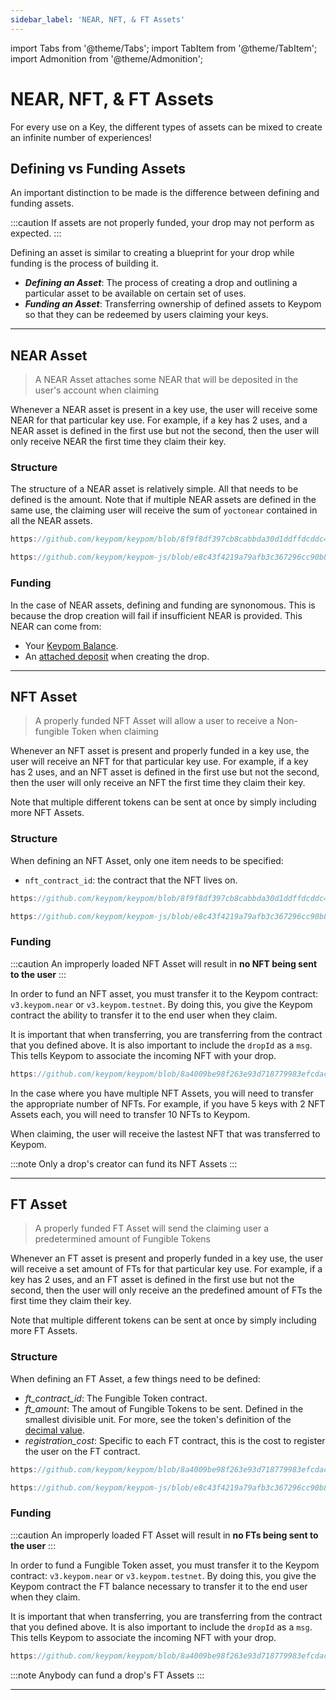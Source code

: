 ```yaml
---
sidebar_label: 'NEAR, NFT, & FT Assets'
---
```

import Tabs from '@theme/Tabs';
import TabItem from '@theme/TabItem';
import Admonition from '@theme/Admonition';

# NEAR, NFT, & FT Assets
<Admonition type="tip" icon="💡" title="Key Concept">
For every use on a Key, the different types of assets can be mixed to create an infinite number of experiences! 
</Admonition>

## Defining vs Funding Assets
An important distinction to be made is the difference between defining and funding assets. 

:::caution
If assets are not properly funded, your drop may not perform as expected.
:::

Defining an asset is similar to creating a blueprint for your drop while funding is the process of building it.

* ***Defining an Asset***: The process of creating a drop and outlining a particular asset to be available on certain set of uses.
* ***Funding an Asset***: Transferring ownership of defined assets to Keypom so that they can be redeemed by users claiming your keys.

___

## NEAR Asset
> A NEAR Asset attaches some NEAR that will be deposited in the user's account when claiming

Whenever a NEAR asset is present in a key use, the user will receive some NEAR for that particular key use. For example, if a key has 2 uses, and a NEAR asset is defined in the first use but not the second, then the user will only receive NEAR the first time they claim their key. 

### Structure
The structure of a NEAR asset is relatively simple. All that needs to be defined is the amount. Note that if multiple NEAR assets are defined in the same use, the claiming user will receive the sum of `yoctonear` contained in all the NEAR assets.
<Tabs>
<TabItem value="KP" label="📚 Protocol">

```rust reference
https://github.com/keypom/keypom/blob/8f9f8df397cb8cabbda30d1ddffdcddc4a733274/contract/src/models/external/models.rs#L30-L33
```

</TabItem>
<TabItem value="KPJS" label="🔑 Keypom SDK">

```ts reference
https://github.com/keypom/keypom-js/blob/e8c43f4219a79afb3c367296cc90b8d5de977945/src/lib/types/fc.ts#L68-L74
```

</TabItem>
</Tabs>

### Funding
In the case of NEAR assets, defining and funding are synonomous. This is because the drop creation will fail if insufficient NEAR is provided. This NEAR can come from:

* Your [Keypom Balance](../balances.md).
* An [attached deposit](https://docs.near.org/develop/contracts/environment/#environment-variables) when creating the drop.

___

## NFT Asset
> A properly funded NFT Asset will allow a user to receive a Non-fungible Token when claiming

Whenever an NFT asset is present and properly funded in a key use, the user will receive an NFT for that particular key use. For example, if a key has 2 uses, and an NFT asset is defined in the first use but not the second, then the user will only receive an NFT the first time they claim their key. 

Note that multiple different tokens can be sent at once by simply including more NFT Assets.
### Structure
When defining an NFT Asset, only one item needs to be specified:
* `nft_contract_id`: the contract that the NFT lives on.

<Tabs>
<TabItem value="KP" label="📚 Protocol">

```rust reference
https://github.com/keypom/keypom/blob/8f9f8df397cb8cabbda30d1ddffdcddc4a733274/contract/src/models/external/models.rs#L50-L53
```

</TabItem>
<TabItem value="KPJS" label="🔑 Keypom SDK">

```ts reference
https://github.com/keypom/keypom-js/blob/e8c43f4219a79afb3c367296cc90b8d5de977945/src/lib/types/fc.ts#L68-L74
```

</TabItem>
</Tabs>

### Funding
:::caution
An improperly loaded NFT Asset will result in **no NFT being sent to the user**
:::

In order to fund an NFT asset, you must transfer it to the Keypom contract: `v3.keypom.near` or `v3.keypom.testnet`. By doing this, you give the Keypom contract the ability to transfer it to the end user when they claim. 

It is important that when transferring, you are transferring from the contract that you defined above. It is also important to include the `dropId` as a `msg`. This tells Keypom to associate the incoming NFT with your drop.
```js reference
https://github.com/keypom/keypom/blob/8a4009be98f263e93d718779983efcdac1b1a9f8/__tests__/creation/nft-creation.ava.ts#L189-L199
```
In the case where you have multiple NFT Assets, you will need to transfer the appropriate number of NFTs. For example, if you have 5 keys with 2 NFT Assets each, you will need to transfer 10 NFTs to Keypom. 

When claiming, the user will receive the lastest NFT that was transferred to Keypom. 

:::note
Only a drop's creator can fund its NFT Assets
:::
___

## FT Asset
> A properly funded FT Asset will send the claiming user a predetermined amount of Fungible Tokens

Whenever an FT asset is present and properly funded in a key use, the user will receive a set amount of FTs for that particular key use. For example, if a key has 2 uses, and an FT asset is defined in the first use but not the second, then the user will only receive an the predefined amount of FTs the first time they claim their key. 

Note that multiple different tokens can be sent at once by simply including more FT Assets.
### Structure
When defining an FT Asset, a few things need to be defined:
* *ft_contract_id*: The Fungible Token contract.  
* *ft_amount*: The amout of Fungible Tokens to be sent. Defined in the smallest divisible unit. For more, see the token's definition of the [decimal value](https://docs.openzeppelin.com/contracts/3.x/erc20#a-note-on-decimals). 
* *registration_cost*: Specific to each FT contract, this is the cost to register the user on the FT contract. 

<Tabs>
<TabItem value="KP" label="📚 Protocol">

```rust reference
https://github.com/keypom/keypom/blob/8a4009be98f263e93d718779983efcdac1b1a9f8/contract/src/models/external/models.rs#L38-L45
```

</TabItem>
<TabItem value="KPJS" label="🔑 Keypom SDK">

```ts reference
https://github.com/keypom/keypom-js/blob/e8c43f4219a79afb3c367296cc90b8d5de977945/src/lib/types/fc.ts#L68-L74
```

</TabItem>
</Tabs>


### Funding
:::caution
An improperly loaded FT Asset will result in **no FTs being sent to the user**
:::

In order to fund a Fungible Token asset, you must transfer it to the Keypom contract: `v3.keypom.near` or `v3.keypom.testnet`. By doing this, you give the Keypom contract the FT balance necessary to transfer it to the end user when they claim. 

It is important that when transferring, you are transferring from the contract that you defined above. It is also important to include the `dropId` as a `msg`. This tells Keypom to associate the incoming NFT with your drop.
```js reference
https://github.com/keypom/keypom/blob/8a4009be98f263e93d718779983efcdac1b1a9f8/__tests__/utils/ft-utils.ts#L17-L28
```
:::note
Anybody can fund a drop's FT Assets
:::
___
